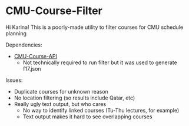 # CMU-Course-Filter
Hi Karina! This is a poorly-made utility to filter courses for CMU schedule planning

Dependencies:
- [CMU-Course-API](https://github.com/ScottyLabs/course-api)
  - Not technically required to run filter but it was used to generate f17.json

Issues:
- Duplicate courses for unknown reason
- No location filtering (so results include Qatar, etc)
- Really ugly text output, but who cares
  - No way to identify linked courses (Tu-Thu lectures, for example)
  - Text output makes it hard to see overlapping courses
